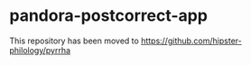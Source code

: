 # pandora-postcorrect-app
This repository has been moved to https://github.com/hipster-philology/pyrrha
